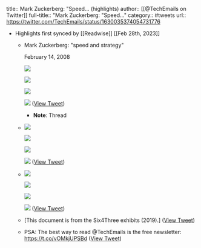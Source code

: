title:: Mark Zuckerberg: "Speed... (highlights)
author:: [[@TechEmails on Twitter]]
full-title:: "Mark Zuckerberg: "Speed..."
category:: #tweets
url:: https://twitter.com/TechEmails/status/1630035374054731776

- Highlights first synced by [[Readwise]] [[Feb 28th, 2023]]
	- Mark Zuckerberg: "speed and strategy"
	  
	  February 14, 2008 
	  
	  ![](https://pbs.twimg.com/media/Fp8K6CcaMAAtbMN.png) 
	  
	  ![](https://pbs.twimg.com/media/Fp8K6mYaAAAIHKA.png) 
	  
	  ![](https://pbs.twimg.com/media/Fp8K8SiaYAEQVPU.png) 
	  
	  ![](https://pbs.twimg.com/media/Fp8K9BlaUAEZIbE.png) ([View Tweet](https://twitter.com/TechEmails/status/1630035374054731776))
		- **Note**: Thread
	- ![](https://pbs.twimg.com/media/Fp8LnaKaAAEyw7B.png) 
	  
	  ![](https://pbs.twimg.com/media/Fp8LoFwaUAEW15S.png) 
	  
	  ![](https://pbs.twimg.com/media/Fp8Loh4akAAwM29.png) 
	  
	  ![](https://pbs.twimg.com/media/Fp8Lo9taQAAWP_5.png) ([View Tweet](https://twitter.com/TechEmails/status/1630035377263382528))
	- ![](https://pbs.twimg.com/media/Fp8MchZakAE1d9s.png) 
	  
	  ![](https://pbs.twimg.com/media/Fp8MdC0agAEVvp2.png) 
	  
	  ![](https://pbs.twimg.com/media/Fp8Md3FaAAA14nz.png) 
	  
	  ![](https://pbs.twimg.com/media/Fp8MePWaAAE5spV.png) ([View Tweet](https://twitter.com/TechEmails/status/1630035380023230465))
	- [This document is from the Six4Three exhibits (2019).] ([View Tweet](https://twitter.com/TechEmails/status/1630035382741114880))
	- PSA: The best way to read @TechEmails is the free newsletter: https://t.co/vOMkjUPSBd ([View Tweet](https://twitter.com/TechEmails/status/1630039994948816898))